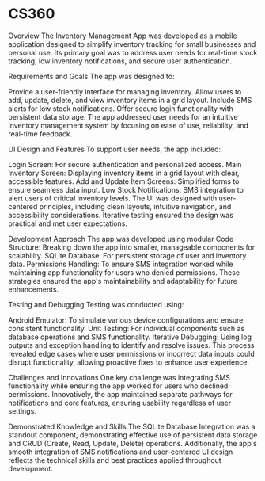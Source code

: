# CS360

Overview
The Inventory Management App was developed as a mobile application designed to simplify inventory tracking for small businesses and personal use. Its primary goal was to address user needs for real-time stock tracking, low inventory notifications, and secure user authentication.



Requirements and Goals
The app was designed to:

Provide a user-friendly interface for managing inventory.
Allow users to add, update, delete, and view inventory items in a grid layout.
Include SMS alerts for low stock notifications.
Offer secure login functionality with persistent data storage.
The app addressed user needs for an intuitive inventory management system by focusing on ease of use, reliability, and real-time feedback.



UI Design and Features
To support user needs, the app included:

Login Screen: For secure authentication and personalized access.
Main Inventory Screen: Displaying inventory items in a grid layout with clear, accessible features.
Add and Update Item Screens: Simplified forms to ensure seamless data input.
Low Stock Notifications: SMS integration to alert users of critical inventory levels.
The UI was designed with user-centered principles, including clean layouts, intuitive navigation, and accessibility considerations. Iterative testing ensured the design was practical and met user expectations.



Development Approach
The app was developed using modular Code Structure: Breaking down the app into smaller, manageable components for scalability.
SQLite Database: For persistent storage of user and inventory data.
Permissions Handling: To ensure SMS integration worked while maintaining app functionality for users who denied permissions.
These strategies ensured the app's maintainability and adaptability for future enhancements.



Testing and Debugging
Testing was conducted using:

Android Emulator: To simulate various device configurations and ensure consistent functionality.
Unit Testing: For individual components such as database operations and SMS functionality.
Iterative Debugging: Using log outputs and exception handling to identify and resolve issues.
This process revealed edge cases where user permissions or incorrect data inputs could disrupt functionality, allowing proactive fixes to enhance user experience.



Challenges and Innovations
One key challenge was integrating SMS functionality while ensuring the app worked for users who declined permissions. Innovatively, the app maintained separate pathways for notifications and core features, ensuring usability regardless of user settings.

Demonstrated Knowledge and Skills
The SQLite Database Integration was a standout component, demonstrating effective use of persistent data storage and CRUD (Create, Read, Update, Delete) operations. Additionally, the app's smooth integration of SMS notifications and user-centered UI design reflects the technical skills and best practices applied throughout development.

